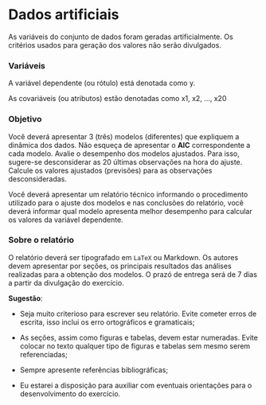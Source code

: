 # Dados artificiais

As variáveis do conjunto de dados foram geradas artificialmente. Os critérios usados para geração dos valores não serão divulgados.


### Variáveis

A variável dependente (ou rótulo) está denotada como y.

As covariáveis (ou atributos) estão denotadas como x1, x2, ..., x20


### Objetivo

Você deverá apresentar 3 (três) modelos (diferentes) que expliquem a dinâmica dos dados. Não esqueça de apresentar o **AIC** correspondente a cada modelo.
Avalie o desempenho dos modelos ajustados. Para isso, sugere-se desconsiderar as 20 últimas observações na hora do ajuste. Calcule os valores ajustados (previsões) para as observações desconsideradas. 

Você deverá apresentar um relatório técnico informando o procedimento utilizado para o ajuste dos modelos e nas conclusões do relatório, você deverá informar qual modelo apresenta melhor desempenho para calcular os valores
da variável dependente.


### Sobre o relatório
O relatório deverá ser tipografado em `LaTeX` ou Markdown. 
Os autores devem apresentar por seções, os principais resultados das análises realizadas para a obtenção dos modelos.
O prazó de entrega será de 7 dias a partir da divulgação do exercício.

**Sugestão**: 

* Seja muito criterioso para escrever seu relatório. Evite cometer erros de escrita, isso inclui os
erro ortográficos e gramaticais;

* As seções, assim como figuras e tabelas, devem estar numeradas. Evite colocar no texto qualquer tipo de
figuras e tabelas sem mesmo serem referenciadas;

* Sempre apresente referências bibliográficas;

* Eu estarei a disposição para auxiliar com eventuais orientações para o desenvolvimento do exercício.
